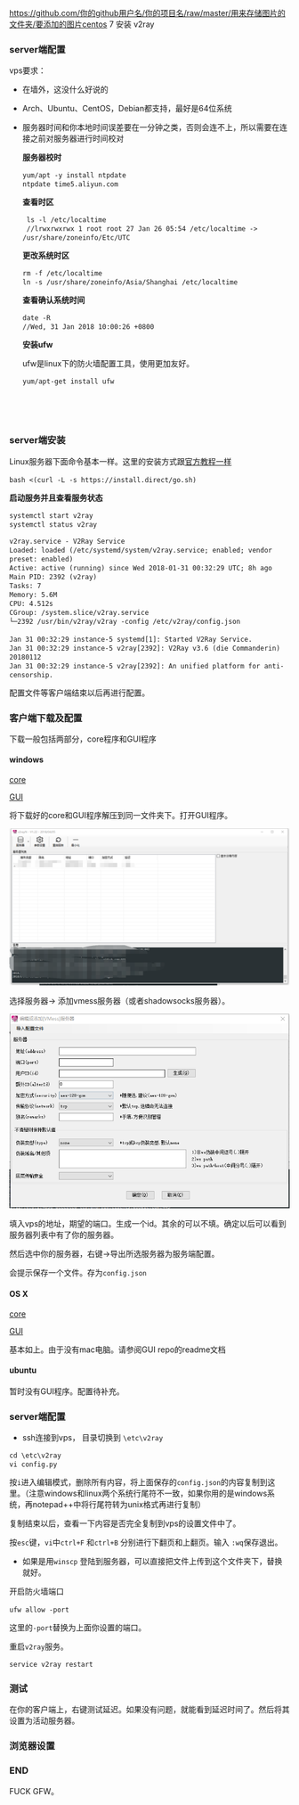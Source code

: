 https://github.com/你的github用户名/你的项目名/raw/master/用来存储图片的文件夹/要添加的图片centos 7 安装 v2ray

### server端配置

vps要求：

- 在墙外，这没什么好说的

- Arch、Ubuntu、CentOS，Debian都支持，最好是64位系统

- 服务器时间和你本地时间误差要在一分钟之类，否则会连不上，所以需要在连接之前对服务器进行时间校对

  **服务器校时**

  ```
  yum/apt -y install ntpdate
  ntpdate time5.aliyun.com
  ```

  **查看时区**

  ```
   ls -l /etc/localtime
   //lrwxrwxrwx 1 root root 27 Jan 26 05:54 /etc/localtime -> /usr/share/zoneinfo/Etc/UTC
  ```

  **更改系统时区**

  ```
  rm -f /etc/localtime
  ln -s /usr/share/zoneinfo/Asia/Shanghai /etc/localtime
  ```

  **查看确认系统时间**

  ```
  date -R
  //Wed, 31 Jan 2018 10:00:26 +0800
  ```

  **安装ufw**

  ufw是linux下的防火墙配置工具，使用更加友好。

  ```
  yum/apt-get install ufw
  ```

  ​

  ​

### server端安装

Linux服务器下面命令基本一样。这里的安装方式跟[官方教程一样](https://www.v2ray.com/chapter_00/install.html)

`bash <(curl -L -s https://install.direct/go.sh)`

**启动服务并且查看服务状态**

```
systemctl start v2ray
systemctl status v2ray	
```

```
v2ray.service - V2Ray Service
Loaded: loaded (/etc/systemd/system/v2ray.service; enabled; vendor preset: enabled)
Active: active (running) since Wed 2018-01-31 00:32:29 UTC; 8h ago
Main PID: 2392 (v2ray)
Tasks: 7
Memory: 5.6M
CPU: 4.512s
CGroup: /system.slice/v2ray.service
└─2392 /usr/bin/v2ray/v2ray -config /etc/v2ray/config.json

Jan 31 00:32:29 instance-5 systemd[1]: Started V2Ray Service.
Jan 31 00:32:29 instance-5 v2ray[2392]: V2Ray v3.6 (die Commanderin) 20180112
Jan 31 00:32:29 instance-5 v2ray[2392]: An unified platform for anti-censorship.
```



配置文件等客户端结束以后再进行配置。

### 客户端下载及配置

下载一般包括两部分，core程序和GUI程序

#### windows

[core](https://www.v2ray.com/chapter_00/install.html)

[GUI](https://github.com/2dust/v2rayN/releases)

将下载好的core和GUI程序解压到同一文件夹下。打开GUI程序。

![GUI界面](pics/interface.png)



选择服务器-> 添加vmess服务器（或者shadowsocks服务器）。

![config](pics/config.png)



填入vps的地址，期望的端口。生成一个id。其余的可以不填。确定以后可以看到服务器列表中有了你的服务器。

然后选中你的服务器，右键->导出所选服务器为服务端配置。

会提示保存一个文件。存为`config.json`

#### OS X

[core](https://www.v2ray.com/chapter_00/install.html)

[GUI](https://github.com/Cenmrev/V2RayX)

基本如上。由于没有mac电脑。请参阅GUI repo的readme文档

#### ubuntu 

暂时没有GUI程序。配置待补充。

### server端配置

- ssh连接到vps， 目录切换到 `\etc\v2ray`

```
cd \etc\v2ray
vi config.py
```

按`i`进入编辑模式，删除所有内容，将上面保存的`config.json`的内容复制到这里。（注意windows和linux两个系统行尾符不一致，如果你用的是windows系统，再notepad++中将行尾符转为unix格式再进行复制）

复制结束以后，查看一下内容是否完全复制到vps的设置文件中了。

按`esc`键，`vi`中`ctrl+F` 和`ctrl+B` 分别进行下翻页和上翻页。输入 `:wq`保存退出。

- 如果是用`winscp` 登陆到服务器，可以直接把文件上传到这个文件夹下，替换就好。

开启防火墙端口

`ufw allow -port`

这里的`-port`替换为上面你设置的端口。

重启`v2ray`服务。

```
service v2ray restart
```

### 测试

在你的客户端上，右键测试延迟。如果没有问题，就能看到延迟时间了。然后将其设置为活动服务器。



### 浏览器设置



### END

FUCK GFW。